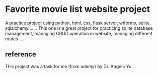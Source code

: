 # Favorite movie list website project
A practice project using python, html, css, flask server, wtforms, sqlite, sqlalchemy....... This one is a great project for practicing sqlite database management, managing CRUD operation in website, managing different routes ...
## reference
This project was a task for me (from udemy) by Dr. Angela Yu.
